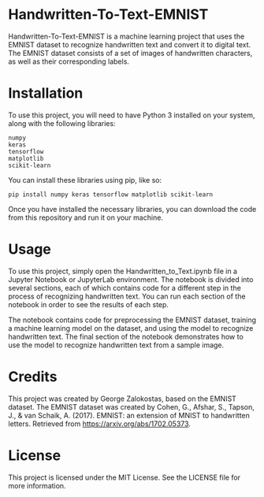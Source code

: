 # Handwritten-To-Text-EMNIST

Handwritten-To-Text-EMNIST is a machine learning project that uses the EMNIST dataset to recognize handwritten text and convert it to digital text. The EMNIST dataset consists of a set of images of handwritten characters, as well as their corresponding labels.

# Installation

To use this project, you will need to have Python 3 installed on your system, along with the following libraries:

    numpy
    keras
    tensorflow
    matplotlib
    scikit-learn

You can install these libraries using pip, like so:

```
pip install numpy keras tensorflow matplotlib scikit-learn
```

Once you have installed the necessary libraries, you can download the code from this repository and run it on your machine.

# Usage

To use this project, simply open the Handwritten_to_Text.ipynb file in a Jupyter Notebook or JupyterLab environment. The notebook is divided into several sections, each of which contains code for a different step in the process of recognizing handwritten text. You can run each section of the notebook in order to see the results of each step.

The notebook contains code for preprocessing the EMNIST dataset, training a machine learning model on the dataset, and using the model to recognize handwritten text. The final section of the notebook demonstrates how to use the model to recognize handwritten text from a sample image.

# Credits

This project was created by George Zalokostas, based on the EMNIST dataset. The EMNIST dataset was created by Cohen, G., Afshar, S., Tapson, J., & van Schaik, A. (2017). EMNIST: an extension of MNIST to handwritten letters. Retrieved from https://arxiv.org/abs/1702.05373.

# License

This project is licensed under the MIT License. See the LICENSE file for more information.
